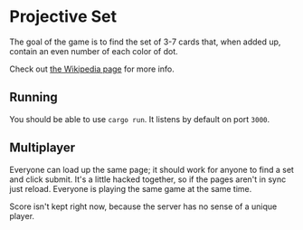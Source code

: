 Projective Set
==============
The goal of the game is to find the set of 3-7 cards that, when added up, contain an even number of each color of dot.

Check out [the Wikipedia page][1] for more info.

## Running
You should be able to use `cargo run`. It listens by default on port `3000`.

## Multiplayer
Everyone can load up the same page; it should work for anyone to find a set and click submit. It's a little hacked together, so if the pages aren't in sync just reload. Everyone is playing the same game at the same time.

Score isn't kept right now, because the server has no sense of a unique player.

[1]: https://en.wikipedia.org/wiki/Projective_Set_(game)
